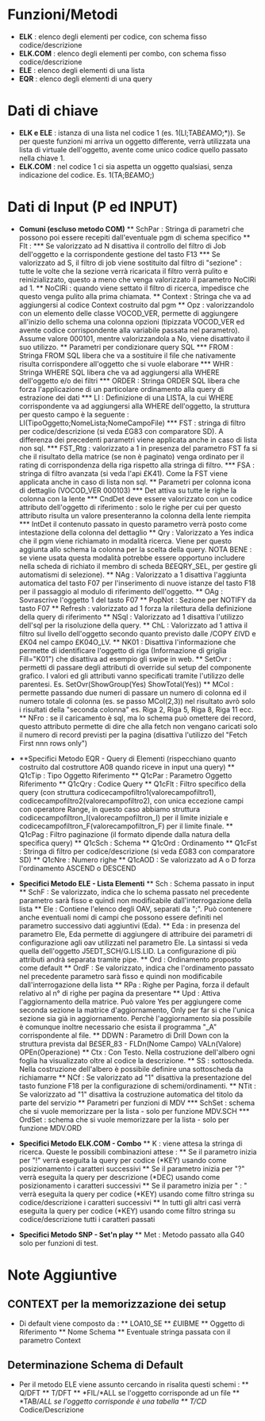 # Funzioni/Metodi

* **ELK** :  elenco degli elementi per codice, con schema fisso codice/descrizione
* **ELK.COM** :  elenco degli elementi per combo, con schema fisso codice/descrizione
* **ELE** :  elenco degli elementi di una lista
* **EQR** :  elenco degli elementi di una query

# Dati di chiave

* **ELK e ELE** :  istanza di una lista nel codice 1 (es. 1(LI;TAB£AMO;*)). Se per queste funzioni mi arriva un oggetto differente, verrà utilizzata una lista di virtuale dell'oggetto, avente come unico codice quello passato nella chiave 1.
* **ELK.COM** :  nel codice 1 ci sia aspetta un oggetto qualsiasi, senza indicazione del codice. Es. 1(TA;B£AMO;)

# Dati di Input (P ed INPUT)

* **Comuni (escluso metodo COM)**
** SchPar :  Stringa di parametri che possono poi essere recepiti dall'eventuale pgm di schema specifico
** Flt : 
*** Se valorizzato ad N disattiva il controllo del filtro di Job dell'oggetto e la corrispondente gestione del tasto F13
*** Se valorizzato ad S, il filtro di job viene sostituito dal filtro di "sezione" :  tutte le volte che la sezione verrà ricaricata il filtro verrà pulito e reinizializzato, questo a meno che venga valorizzato il parametro NoClRi ad 1.
** NoClRi :  quando viene settato il filtro di ricerca, impedisce che questo venga pulito alla prima chiamata.
** Context :  Stringa che va ad aggiungersi al codice Context costruito dal pgm
** Opz :  valorizzandolo con un elemento delle classe VOCOD_VER, permette di aggiungere all'inizio dello schema una colonna opzioni (tipizzata VOCOD_VER ed avente codice corrispondente alla variabile passata nel parametro). Assume valore 000101, mentre valorizzandola a No, viene disattivato il suo utilizzo.
** Parametri per condizionare query SQL
*** FROM :  Stringa FROM SQL libera che va a sostituire il file che nativamente risulta corrispondere all'oggetto che si vuole elaborare
*** WHR :  Stringa WHERE SQL libera che va ad aggiungersi alla WHERE dell'oggetto e/o dei filtri
*** ORDER :  Stringa ORDER SQL libera che forza l'applicazione di un particolare ordinamento alla query di estrazione dei dati
*** LI :  Definizione di una LISTA, la cui WHERE corrispondente va ad aggiungersi alla WHERE dell'oggetto, la struttura per questo campo è la seguente :  LI(TipoOggetto;NomeLista;NomeCampoFile)
*** FST :  stringa di filtro per codice/descrizione (si veda £G83 con comparatore SD). A differenza dei precedenti parametri viene applicata anche in caso di lista non sql.
*** FST_Rtg :  valorizzato a 1 in presenza del parametro FST fa si che il risultato della matrice (se non è paginato) venga ordinato per il rating di corrispondenza della riga rispetto alla stringa di filtro.
*** FSA :  stringa di filtro avanzata (si veda l'api £K41). Come la FST viene applicata anche in caso di lista non sql.
** Parametri per colonna icona di dettaglio (VOCOD_VER 000103)
*** Det attiva su tutte le righe la colonna con la lente
*** CndDet deve essere valorizzato con un codice attributo dell'oggetto di riferimento :  solo le righe per cui per questo attributo risulta un valore presenteranno la colonna della lente riempita
*** IntDet il contenuto passato in questo parametro verrà posto come intestazione della colonna del dettaglio
** Qry :  Valorizzato a Yes indica che il pgm viene richiamato in modalità ricerca. Viene per questo aggiunta allo schema la colonna per la scelta della query. NOTA BENE :  se viene usata questa modalità potrebbe essere opportuno includere nella scheda di richiato il membro di scheda B£EQRY_SEL, per gestire gli automatismi di selezione).
** NAg :  Valorizzato a 1 disattiva l'aggiunta automatica del tasto F07 per l'inserimento di nuove istanze del tasto F18 per il passaggio al modulo di riferimento dell'oggetto.
** OAg :  Sovrascrive l'oggetto 1 del tasto F07
** PopNot :  Sezione per NOTIFY da tasto F07
** Refresh :  valorizzato ad 1 forza la rilettura della definizione della query di riferimento
** NSql :  Valorizzato ad 1 disattiva l'utilizzo dell'sql per la risoluzione della query.
** ChL :  Valorizzato ad 1 attiva il filtro sul livello dell'oggetto secondo quanto previsto dalle /COPY £IVD e £K04 nel campo £K04O_LV.
** NK01 :  Disattiva l'informazione che permette di identificare l'oggetto di riga (Informazione di griglia Fill="K01") che disattiva ad esempio gli swipe in web.
** SetOvr :  permetti di passare degli attributi di override sul setup del componente grafico. I valori ed gli attributi vanno specificati tramite l'utilizzo delle parentesi. Es. SetOvr(ShowGroup(Yes) ShowTotal(Yes))
** MCol :  permette passando due numeri di passare un numero di colonna ed il numero totale di colonna (es. se passo MCol(2,3)) nel risultato avrò solo i risultati della "seconda colonna" es. Riga 2, Riga 5, Riga 8, Riga 11 ecc.
** NFro :  se il caricamento è sql, ma lo schema può omettere dei record, questo attributo permette di dire che alla fetch non vengano caricati solo il numero di record previsti per la pagina (disattiva l'utilizzo del "Fetch First nnn rows only")

* **Specifici Metodo EQR - Query di Elementi (rispecchiano quanto costruito dal costruttore A08 quando riceve in input una query)
** Q1cTip :  Tipo Oggetto Riferimento
** Q1cPar :  Parametro Oggetto Riferimento
** Q1cQry :  Codice Query
** Q1cFlt :  Filtro specifico della query (con struttura codicecampofiltro1(valorecampofiltro1), codicecampofiltro2(valorecampofiltro2), con unica eccezione campi con operatore Range, in questo caso abbiamo struttura  codicecampofiltron_I(valorecampofiltron_I) per il limite iniziale e codicecampofiltron_F(valorecampofiltron_F) per il limite finale.
** Q1cPag :  Filtro paginazione (il formato dipende dalla natura della specifica query)
** Q1cSch :  Schema
** Q1cOrd :  Ordinamento
** Q1cFst :  Stringa di filtro per codice/descrizione (si veda £G83 con comparatore SD)
** Q1cNre :  Numero righe
** Q1cAOD :  Se valorizzato ad A o D forza l'ordinamento ASCEND o DESCEND

* **Specifici Metodo ELE - Lista Elementi**
** Sch :  Schema passato in input
** SchF :  Se valorizzato, indica che lo schema passato nel precedente parametro sarà fisso e quindi non modificabile dall'interrogazione della lista
** Ele :  Contiene l'elenco degli OAV, separati da ";". Può contenere anche eventuali nomi di campi che possono essere definiti nel parametro successivo dati aggiuntivi (Eda).
** Eda :  in presenza del parametro Ele, Eda permette di aggiungere di attribuire dei parametri di configurazione agli oav utilizzati nel parametro Ele. La sintassi si veda quella dell'oggetto J5EDT_SCH/G.LIS.LID. La configurazione di più attributi andrà separata tramite pipe.
** Ord :  Ordinamento proposto come default
** OrdF :  Se valorizzato, indica che l'ordinamento passato nel precedente parametro sarà fisso e quindi non modificabile dall'interrogazione della lista
** RPa :  Righe per Pagina, forza il default relativo al n° di righe per pagina da presentare
** Upd :  Attiva l'aggiornamento della matrice. Può valore Yes per aggiungere come seconda sezione la matrice d'aggiornamento, Only per far si che l'unica sezione sia già in aggiornamento. Perchè l'aggiornamento sia possibile è comunque inoltre necessario che esista il programma "_A" corrispondente al file.
** DDWN :  Parametro di Drill Down con la struttura prevista dal B£SER_83 - FLDn(Nome Campo) VALn(Valore) OPEn(Operazione)
** Ctx :  Con Testo. Nella costruzione dell'albero ogni foglia ha visualizzato oltre al codice la descrizione.
** SS :  sottoscheda. Nella costruzione dell'albero è possibile definire una sottoscheda da richiamarre
** NCf :  Se valorizzato ad "1" disattiva la presentazione del tasto funzione F18 per la configurazione di schemi/ordinamenti.
** NTit :  Se valorizzato ad "1" disattiva la costruzione automatica del titolo da parte del servizio
** Parametri per funzioni di MDV
*** SchSet :  schema che si vuole memorizzare per la lista - solo per funzione MDV.SCH
*** OrdSet :  schema che si vuole memorizzare per la lista - solo per funzione MDV.ORD

* **Specifici Metodo ELK.COM - Combo**
** K :  viene attesa la stringa di ricerca. Queste le possibili combinazioni attese : 
** Se il parametro inizia per "!" verrà eseguita la query per codice (*KEY) usando come posizionamento i caratteri successivi
** Se il parametro inizia per "?" verrà eseguita la query per descrizione (*DEC) usando come posizionamento i caratteri successivi
** Se il parametro inizia per " : " verrà eseguita la query per codice (*KEY) usando come filtro stringa su codice/descrizione i caratteri successivi
** In tutti gli altri casi verrà eseguita la query per codice (*KEY) usando come filtro stringa su codice/descrizione tutti i caratteri passati

* **Specifici Metodo SNP - Set'n play**
** Met :  Metodo passato alla G40 solo per funzioni di test.

# Note Aggiuntive

## CONTEXT per la memorizzazione dei setup
* Di default viene composto da : 
** LOA10_SE
** £UIBME
** Oggetto di Riferimento
** Nome Schema
** Eventuale stringa passata con il parametro Context

## Determinazione Schema di Default
* Per il metodo ELE viene assunto cercando in risalita questi schemi : 
** Q/DFT
** T/DFT
** *FIL/*ALL se l'oggetto corrisponde ad un file
** *TAB/*ALL se l'oggetto corrisponde è una tabella
** T/CD* Codice/Descrizione

